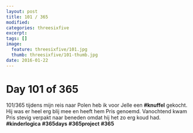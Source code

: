 ```yaml
---
layout: post
title: 101 / 365
modified:
categories: threesixfive
excerpt:
tags: []
image:
  feature: threesixfive/101.jpg
  thumb: threesixfive/101-thumb.jpg
date: 2016-01-22
---
```


# Day 101 of 365

101/365 tijdens mijn reis naar Polen heb ik voor Jelle een **\#knuffel** gekocht. Hij was er heel erg blij mee en heeft hem Pris genoemd. Vanochtend kwam Pris stevig verpakt naar beneden omdat hij het zo erg koud had. **\#kinderlogica** **\#365days** **\#365project** **\#365**
